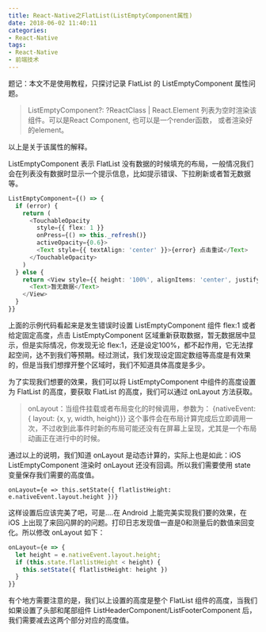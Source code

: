 ```yaml
---
title: React-Native之FlatList(ListEmptyComponent属性)
date: 2018-06-02 11:40:11
categories: 
- React-Native
tags:
- React-Native
- 前端技术
---
```

题记：本文不是使用教程，只探讨记录 FlatList 的 ListEmptyComponent 属性问题。

> ListEmptyComponent?: ?ReactClass<any> | React.Element<any>
> 列表为空时渲染该组件。可以是React Component, 也可以是一个render函数， 或者渲染好的element。

以上是关于该属性的解释。

ListEmptyComponent 表示 FlatList 没有数据的时候填充的布局，一般情况我们会在列表没有数据时显示一个提示信息，比如提示错误、下拉刷新或者暂无数据等。
<!-- more -->

```typescript
ListEmptyComponent={() => {
  if (error) {
    return (
      <TouchableOpacity
        style={{ flex: 1 }}
        onPress={() => this._refresh()}
        activeOpacity={0.6}>
        <Text style={{ textAlign: 'center' }}>{error} 点击重试</Text>
      </TouchableOpacity>
    )
  } else {
    return <View style={{ height: '100%', alignItems: 'center', justifyContent: 'center' }}>
      <Text>暂无数据</Text>
    </View>
  }
}}
```

上面的示例代码看起来是发生错误时设置 ListEmptyComponent 组件 flex:1 或者给定固定高度，点击 ListEmptyComponent 区域重新获取数据，暂无数据居中显示，但是实际情况，你发现无论 flex:1，还是设定100%，都不起作用，它无法撑起空间，达不到我们等预期。经过测试，我们发现设定固定数组等高度是有效果的，但是当我们想撑开整个区域时，我们不知道具体高度是多少。

为了实现我们想要的效果，我们可以将 ListEmptyComponent 中组件的高度设置为 FlatList 的高度，要获取 FlatList 的高度，我们可以通过 onLayout 方法获取。
> onLayout：当组件挂载或者布局变化的时候调用，参数为：
> {nativeEvent: { layout: {x, y, width, height}}}
> 这个事件会在布局计算完成后立即调用一次，不过收到此事件时新的布局可能还没有在屏幕上呈现，尤其是一个布局动画正在进行中的时候。

通过以上的说明，我们知道 onLayout 是动态计算的，实际上也是如此：iOS ListEmptyComponent 渲染时 onLayout 还没有回调。所以我们需要使用 state 变量保存我们需要的高度值。

``onLayout={e => this.setState({ flatlistHeight: e.nativeEvent.layout.height })}``

这样设置后应该完美了吧，可是....在 Android 上能完美实现我们要的效果，在 iOS 上出现了来回闪屏的的问题。打印日志发现值一直是0和测量后的数值来回变化。所以修改 onLayout 如下：

```typescript
onLayout={e => {
  let height = e.nativeEvent.layout.height;
  if (this.state.flatlistHeight < height) {
    this.setState({ flatlistHeight: height })
  }
}}
```

有个地方需要注意的是，我们以上设置的高度是整个 FlatList 组件的高度，当我们如果设置了头部和尾部组件 ListHeaderComponent/ListFooterComponent 后，我们需要减去这两个部分对应的高度值。

<!-- 参考文章：http://www.sinmeng.net/info/31-1129-1.html -->
